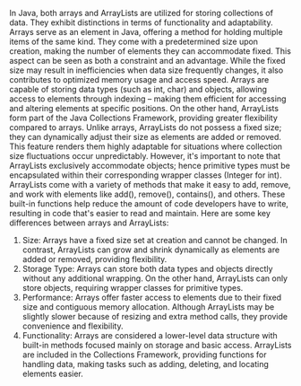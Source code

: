 In Java, both arrays and ArrayLists are utilized for storing collections of data. They exhibit distinctions in terms of functionality and adaptability.
Arrays serve as an element in Java, offering a method for holding multiple items of the same kind. They come with a predetermined size upon creation, making the number of elements they can accommodate fixed. This aspect can be seen as both a constraint and an advantage. While the fixed size may result in inefficiencies when data size frequently changes, it also contributes to optimized memory usage and access speed. Arrays are capable of storing data types (such as int, char) and objects, allowing access to elements through indexing – making them efficient for accessing and altering elements at specific positions.
On the other hand, ArrayLists form part of the Java Collections Framework, providing greater flexibility compared to arrays. Unlike arrays, ArrayLists do not possess a fixed size; they can dynamically adjust their size as elements are added or removed. This feature renders them highly adaptable for situations where collection size fluctuations occur unpredictably. However, it's important to note that ArrayLists exclusively accommodate objects; hence primitive types must be encapsulated within their corresponding wrapper classes (Integer for int). ArrayLists come with a variety of methods that make it easy to add, remove, and work with elements like add(), remove(), contains(), and others. These built-in functions help reduce the amount of code developers have to write, resulting in code that's easier to read and maintain.
Here are some key differences between arrays and ArrayLists:
1. Size: Arrays have a fixed size set at creation and cannot be changed. In contrast, ArrayLists can grow and shrink dynamically as elements are added or removed, providing flexibility.
2. Storage Type: Arrays can store both data types and objects directly without any additional wrapping. On the other hand, ArrayLists can only store objects, requiring wrapper classes for primitive types.
3. Performance: Arrays offer faster access to elements due to their fixed size and contiguous memory allocation. Although ArrayLists may be slightly slower because of resizing and extra method calls, they provide convenience and flexibility.
4. Functionality: Arrays are considered a lower-level data structure with built-in methods focused mainly on storage and basic access. ArrayLists are included in the Collections Framework, providing functions for handling data, making tasks such as adding, deleting, and locating elements easier.
